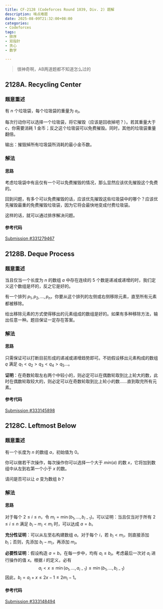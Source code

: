 ```yaml
---
title: CF-2128 (Codeforces Round 1039, Div. 2) 题解
description: 啃点难题
date: 2025-08-09T21:32:00+08:00
categories:
- Codeforces
tags:
- 排序
- 双指针
- 贪心
- 数学

---
```


> 很神奇啊，AB两道题都不知道怎么过的

## 2128A. Recycling Center

### 题意重述

有 $n$ 个垃圾袋，每个垃圾袋的重量为 $a_i$。

每次行动你可以选择一个垃圾袋，将它摧毁（应该是回收掉吧？）。若其重量大于 $c$，你需要消耗 $1$ 金币；反之这个垃圾袋可以免费摧毁。同时，其他的垃圾袋重量翻倍。

输出：摧毁掉所有垃圾袋所消耗的最小金币数。

### 解法

#### 思路

考虑垃圾袋中有且仅有一个可以免费摧毁的情况，那么显然应该优先摧毁这个免费的。

回到问题，有多个可以免费摧毁的话，应该优先摧毁这些垃圾袋中的哪个？应该优先摧毁最重的免费摧毁垃圾袋，因为它将会最快地变成付费垃圾袋。

这样的话，就可以通过排序解决问题。

#### 参考代码

[Submission #331279467](https://codeforces.com/contest/2128/submission/331279467)

## 2128B. Deque Process

### 题意重述

当且仅当一个长度为 $n$ 的数组 $a$ 中存在连续的 $5$ 个数是递减或递增的时，我们定义这个数组是坏的，反之它是好的。

有一个排列 $p_1, p_2,... , p_n$，你要从这个排列的左侧或右侧移除元素，直至所有元素都被移除。

给出移除元素的方式使得移出的元素组成的数组是好的。如果有多种移除方法，输出任意一种。题目保证一定存在答案。

### 解法

#### 思路

只需保证可以打断目前形成的递减或递增趋势即可。不妨假设移出元素构成的数组 $q$ 满足 $q_1 < q_2 > q_3 < q_4 > q_5 ...$。

**证明**：在奇数轮取左右两个中较小的，则必定可以在偶数轮取到比上轮大的数，此时在偶数轮取较大的，则必定可以在奇数轮取到比上轮小的数……直到取完所有元素。

#### 参考代码

[Submission #333145898](https://codeforces.com/contest/2128/submission/333145898)

## 2128C. Leftmost Below

### 题意重述

有一个长度为 $n$ 的数组 $a$，初始值为 $0$。

你可以做若干次操作，每次操作你可以选择一个大于 $min(a)$ 的数 $x$，它将加到数组中从左到右第一个小于 $x$ 的数。

请问是否可以让 $a$ 变为数组 $b$？

### 解法

#### 思路

对于每个 $2 \leq i \leq n$，令 $m_i = \min(b_1, \ldots, b_{i-1})$。可以证明：当且仅当对于所有 $2 \leq i \leq n$ 满足 $b_i - m_i < m_i$ 时，可以达成 $a = b$。

**充分性证明**：可以从左至右构建数组 $a$。对于每个 $i$，若 $b_i < m_i$，则直接添加 $b_i$；否则，先添加 $b_i - m_i$，再添加 $m_i$。

**必要性证明**：假设构造 $a = b$。在每一步中，均有 $a_i \leq b_i$。考虑最后一次对 $a_i$ 进行操作的值 $x$。根据 $i$ 的定义，必有
$$a_i < x \leq \min(a_1, \ldots, a_{i - 1}) \leq \min(b_1, \ldots, b_{i-1})$$
因此，$b_i = a_i + x \leq 2x - 1 \leq 2m_i - 1$。

#### 参考代码

[Submission #333148494](https://codeforces.com/contest/2128/submission/333148494)
